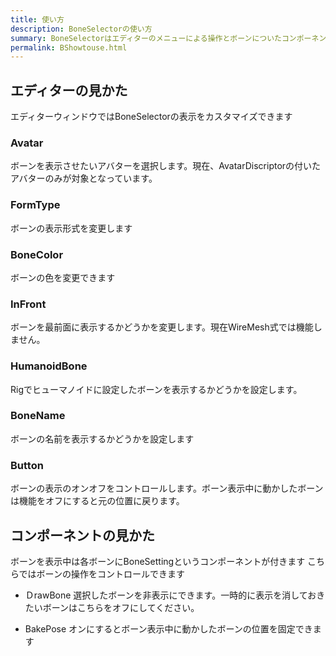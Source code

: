 ```yaml
---
title: 使い方
description: BoneSelectorの使い方
summary: BoneSelectorはエディターのメニューによる操作とボーンについたコンポーネントによる操作に分けられています
permalink: BShowtouse.html
---
```

## エディターの見かた

エディターウィンドウではBoneSelectorの表示をカスタマイズできます

### Avatar
ボーンを表示させたいアバターを選択します。現在、AvatarDiscriptorの付いたアバターのみが対象となっています。

### FormType
ボーンの表示形式を変更します

### BoneColor
ボーンの色を変更できます

### InFront
ボーンを最前面に表示するかどうかを変更します。現在WireMesh式では機能しません。

### HumanoidBone
Rigでヒューマノイドに設定したボーンを表示するかどうかを設定します。

### BoneName
ボーンの名前を表示するかどうかを設定します
### Button
ボーンの表示のオンオフをコントロールします。ボーン表示中に動かしたボーンは機能をオフにすると元の位置に戻ります。

## コンポーネントの見かた
ボーンを表示中は各ボーンにBoneSettingというコンポーネントが付きます
こちらではボーンの操作をコントロールできます

- ＤrawBone
選択したボーンを非表示にできます。一時的に表示を消しておきたいボーンはこちらをオフにしてください。

- BakePose
オンにするとボーン表示中に動かしたボーンの位置を固定できます